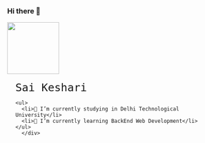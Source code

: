 ### Hi there 👋

<div>
    <div style="float: left;">
    <img src="C:\Users\SAI KESHARI\Desktop\github.gif" height="120" width="120">
</div>
    <div style="float: left;padding-top: 17px;
    float: left;
    padding-left: 19px;
    font-family: monospace;">
    <span style="font-size: 25px;">Sai Keshari</span>

    <ul>
      <li>🔭 I’m currently studying in Delhi Technological University</li>
      <li>🌱 I’m currently learning BackEnd Web Development</li>
    </ul>
      </div>
      
  </div>
<!--
**saikeshari/saikeshari** is a ✨ _special_ ✨ repository because its `README.md` (this file) appears on your GitHub profile.

Here are some ideas to get you started:

- 🔭 I’m currently studying in Delhi Technological University
- 🌱 I’m currently learning ...
- 👯 I’m looking to collaborate on ...
- 🤔 I’m looking for help with ...
- 💬 Ask me about ...
- 📫 How to reach me: ...
- 😄 Pronouns: ...
- ⚡ Fun fact: ...
-->
